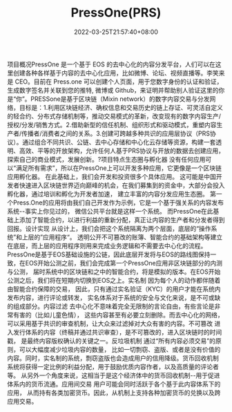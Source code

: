 ﻿---
weight: 
title: "PressOne(PRS)"
description: "PressOne 是一个基于 EOS 的去中心化的内容分发平台，人们可以在这里创建各种各样基于内容的去中心化应用，比如微博、论坛、视频直播等"
date: 2022-03-25T21:57:40+08:00
lastmod: 2022-03-25T16:45:40+08:00
draft: false
authors: ["Metabd"]
featuredImage: "pressoneprs.webp"
link: ""
tags: ["数字代币","PressOne(PRS)"]
categories: ["navigation"]
navigation: ["数字代币"]
lightgallery: true
toc: true
pinned: false
recommend: false
recommend1: false
---
项目概况PressOne 是一个基于 EOS 的去中心化的内容分发平台，人们可以在这里创建各种各样基于内容的去中心化应用，比如微博、论坛、视频直播等。李笑来是 CEO。目前在 Press.one 可以创建个人页面，用于您数字身份的认证和验证，生成数字签名并关联到您的推特, 微博或 Github，来证明并帮助别人验证这里的你是“你”。PRESSone是基于区块链（Mixin network）的数字内容交易与分发网络，目标是：1.利用区块链经济、确权信息和交易历史的链上存证、可灵活自定义的轻合约、分布式存储机制等，推动交易模式的革新，改变现有的数字内容生产/授权/分发/销售方式。2.借助新型的信任机制、组织形式和驱动模式，重塑内容生产者/传播者/消费者之间的关系。3.创建可跨越多种共识的应用层协议（PRS协议）。通过组合不同共识、公链、去中心存储和中心化云存储等资源，构建一套透明、高效、平等的开放架构，允许任何人基于PRS协议与开放的数据去创建应用，探索自己的商业模式，发展创新。?项目特点生态圈与孵化器
没有任何应用可以“满足所有需求”，所以在PressOne上可以开发多种应用，它更像是一个区块链应用孵化器。 在此基础上，我们会开发和投资很多个具体应用。
这可能是中国开发者快速进入区块链世界迈向巅峰的机会，在我们募集到的资金中，大部分会投入孵化器，通过培训和孵化为开发者加速， 建立丰富的内容分发应用生态圈。
第一个Press.One的应用将由我们自己开发作为示例，它是一个基于强关系的内容发布系统--事实上你见过的， 微信公共平台就是这样一个系统。 而PressOne在此基础上添加了智能合约，以进行利益的重新分配，真正让内容的生产者和分发者得到回报。设计实现
从设计上，我们会把这个系统隔离为两个层面，底层的“操作系统”和上层的”应用程序“。
透明公开不可篡改的账簿、智能合约的基础架构等建立在底层，而上层的应用程序则用来完成业务逻辑和不需要去中心化的流程。PressOne是基于EOS基础设施的公链，因此底层开发将与EOS的路线图保持一致，在EOS开始公测之前，我们会完成第一个PressOne应用非区块链部分的内测与公测， 届时系统中的区块链和之中的智能合约，将是模拟的版本。在EOS开始公测之后，我们将在短期内切换到EOS之上。实名制
因为每个人的动作都伴随着由智能合约保障的交易， 因此，只有通过实名验证（KYC）的用户才能在系统内发布内容，进行评论或转发， 实名体系对于系统的安全与文化来说，是不可或缺的组成部分。内容过滤
去中心化不意味着完全无限制的言论自由，有些言论是非常有害的（比如儿童色情）， 这些内容甚至有必要立刻删除。而去中心化的网络，可以采用基于共识的审查机制，让大众来过滤掉对大众有害的内容。不可篡改
进入发行体系的内容（终稿并通过共识审查），是不可篡改的，进入区块链时的时间戳， 是最终内容版权确认的关键之一。反垃圾机制
通过“所有内容必须交易”的原则，可以大幅度减少垃圾内容的数量， 比如一切剽窃、盗版、或者是没有价值的内容。同时，实名制的系统，剽窃盗版也会造成用户的信用降级。货币回收机制
系统将获得一定比例的利益分配，用于鼓励优质内容作者，以及高质量的评论者等。 从另外一个角度来说，这相当于是这个经济体中的货币回收机制--用于促进体系内的货币流通。应用间交易
用户可能会同时活跃于各个基于此内容体系下的应用， 从而持有各类加密货币。因此，从机制上支持各种加密货币的兑换以及跨应用交易。
